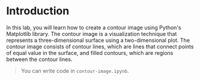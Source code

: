 # Introduction

In this lab, you will learn how to create a contour image using Python's Matplotlib library. The contour image is a visualization technique that represents a three-dimensional surface using a two-dimensional plot. The contour image consists of contour lines, which are lines that connect points of equal value in the surface, and filled contours, which are regions between the contour lines.

> You can write code in `contour-image.ipynb`.
